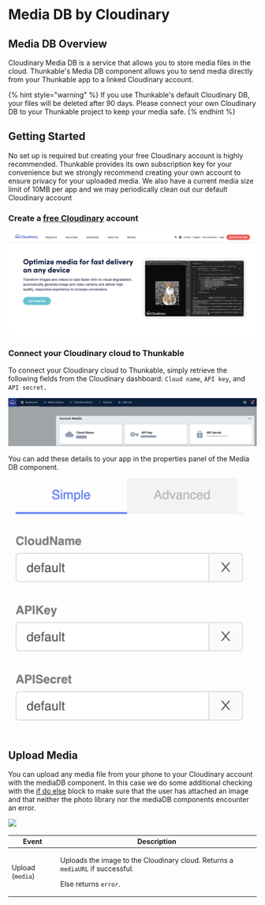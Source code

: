 # Media DB by Cloudinary

## Media DB Overview

Cloudinary Media DB is a service that allows you to store media files in the cloud. Thunkable's Media DB component allows you to send media directly from your Thunkable app to a linked Cloudinary account.

{% hint style="warning" %}
If you use Thunkable's default Cloudinary DB, your files will be deleted after 90 days. Please connect your own Cloudinary DB to your Thunkable project to keep your media safe.
{% endhint %}

## Getting Started

No set up is required but creating your free Cloudinary account is highly recommended. Thunkable provides its own subscription key for your convenience but we strongly recommend creating your own account to ensure privacy for your uploaded media. We also have a current media size limit of 10MB per app and we may periodically clean out our default Cloudinary account

### Create a [free Cloudinary](https://cloudinary.com/) account

![](<.gitbook/assets/Screen Shot 2022-02-16 at 9.44.19 AM.png>)

### Connect your Cloudinary cloud to Thunkable

To connect your Cloudinary cloud to Thunkable, simply retrieve the following fields from the Cloudinary dashboard: `Cloud name`, `API key`, and `API secret.`&#x20;

![](.gitbook/assets/cloudinary.png)

You can add these details to your app in the properties panel of the Media DB component.&#x20;

![](<.gitbook/assets/Screen Shot 2022-02-16 at 9.53.49 AM.png>)

## Upload Media

You can upload any media file from your phone to your Cloudinary account with the mediaDB component. In this case we do some additional checking with the [if do else](control.md#if-this-do-that) block to make sure that the user has attached an image and that neither the photo library nor the mediaDB components encounter an error.&#x20;

![](.gitbook/assets/mediadb\_upload.png)

| Event            | Description                                                                                                                             |
| ---------------- | --------------------------------------------------------------------------------------------------------------------------------------- |
| Upload (`media`) | <p>Uploads the image to the Cloudinary cloud. Returns a <code>mediaURL</code> if successful.</p><p>Else returns <code>error</code>.</p> |
